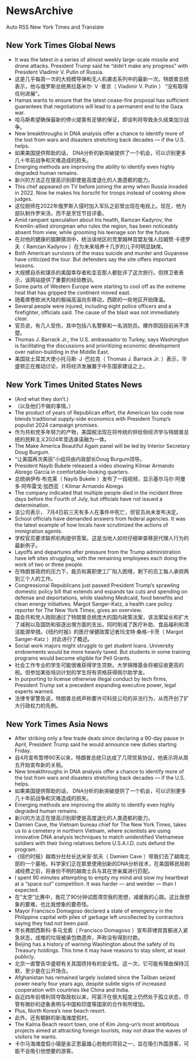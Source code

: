 # NewsArchive
Auto RSS New York Times and Translate

## New York Times Global News
* It was the latest in a series of almost weekly large-scale missile and drone attacks. President Trump said he “didn’t make any progress” with President Vladimir V. Putin of Russia.
* 这是几乎每周一次的大规模导弹和无人机袭击系列中的最新一次。特朗普总统表示，他与俄罗斯总统弗拉基米尔· V ·普京（ Vladimir V. Putin ） “没有取得任何进展”。
* Hamas wants to ensure that the latest cease-fire proposal has sufficient guarantees that negotiations will lead to a permanent end to the Gaza war.
* 哈马斯希望确保最新的停火提案有足够的保证，即谈判将导致永久结束加沙战争。
* New breakthroughs in DNA analysis offer a chance to identify more of the lost from wars and disasters stretching back decades — if the U.S. helps.
* 如果美国提供帮助的话， DNA分析的新突破提供了一个机会，可以识别更多几十年前战争和灾难造成的损失。
* Emerging methods are improving the ability to identify even highly degraded human remains.
* 新兴的方法正在提高识别即使是高度退化的人类遗骸的能力。
* This chef appeared on TV before joining the army when Russia invaded in 2022. Now he makes his borscht for troops instead of cooking show judges.
* 这位厨师在2022年俄罗斯入侵时加入军队之前曾出现在电视上。现在，他为部队制作罗宋汤，而不是烹饪节目评委。
* Amid rampant speculation about his health, Ramzan Kadyrov, the Kremlin-allied strongman who rules the region, has been noticeably absent from view, while grooming his teenage son for the future.
* 在对他的健康的猖獗猜测中，统治该地区的克里姆林宫盟友强人拉姆赞·卡德罗夫（ Ramzan Kadyrov ）在为未来培养十几岁的儿子时明显缺席。
* Both American survivors of the mass suicide and murder and Guyanese have criticized the tour. But defenders say the site offers important lessons.
* 大规模自杀和谋杀的美国幸存者和圭亚那人都批评了这次旅行。但捍卫者表示，该网站提供了重要的经验教训。
* Some parts of Western Europe were starting to cool off as the extreme heat that has gripped the continent moved east.
* 随着席卷欧洲大陆的极端高温向东移动，西欧的一些地区开始降温。
* Several people were injured, including eight police officers and a firefighter, officials said. The cause of the blast was not immediately clear.
* 官员说，有几人受伤，其中包括八名警察和一名消防员。爆炸原因目前尚不清楚。
* Thomas J. Barrack Jr., the U.S. ambassador to Turkey, says Washington is facilitating the discussions and prioritizing economic development over nation-building in the Middle East.
* 美国驻土耳其大使小托马斯· J ·巴拉克（ Thomas J. Barrack Jr. ）表示，华盛顿正在推动讨论，并将经济发展置于中东国家建设之上。

## New York Times United States News
* (And what they don’t.)
* （以及他们不做的事情。）
* The product of years of Republican effort, the American tax code now blends traditional supply-side economics with President Trump’s populist 2024 campaign promises.
* 作为共和党多年努力的产物，美国税法现在将传统的供给侧经济学与特朗普总统的民粹主义2024年竞选承诺融为一体。
* The Make America Beautiful Again panel will be led by Interior Secretary Doug Burgum.
* “让美国再次美丽”小组将由内政部长Doug Burgum领导。
* President Nayib Bukele released a video showing Kilmar Armando Abrego Garcia in comfortable-looking quarters.
* 总统纳伊布·布克莱（ Nayib Bukele ）发布了一段视频，显示基尔马尔·阿曼多·阿布雷戈·加西亚（ Kilmar Armando Abrego
* The company indicated that multiple people died in the incident three days before the Fourth of July, but officials have not issued a determination.
* 该公司表示， 7月4日前三天有多人在事件中死亡，但官员尚未发布决定。
* School officials have demanded answers from federal agencies. It was the latest example of how locals have scrutinized the actions of immigration agents.
* 学校官员要求联邦机构提供答案。这是当地人如何仔细审查移民代理人行为的最新例子。
* Layoffs and departures after pressure from the Trump administration have left sites struggling, with the remaining employees each doing the work of two or three people.
* 在特朗普政府的压力下，裁员和离职使工厂陷入困境，剩下的员工每人承担两到三个人的工作。
* Congressional Republicans just passed President Trump’s sprawling domestic policy bill that extends and expands tax cuts and spending on defense and deportations, while slashing Medicaid, food benefits and clean energy initiatives. Margot Sanger-Katz, a health care policy reporter for The New York Times, gives an overview.
* 国会共和党人刚刚通过了特朗普总统庞大的国内政策法案，该法案延长和扩大了减税以及国防和驱逐出境方面的支出，同时削减了医疗补助、食品福利和清洁能源举措。《纽约时报》的医疗保健政策记者玛戈特·桑格-卡茨（ Margot Sanger-Katz ）对此进行了概述。
* Social work majors might struggle to get student loans. University endowments would be more heavily taxed. But students in some training programs would become eligible for Pell Grants.
* 社会工作专业的学生可能很难获得学生贷款。大学捐赠基金将被征收更高的税。但参加某些培训计划的学生将有资格获得佩尔助学金。
* In purporting to license otherwise illegal conduct by tech firms, President Trump set a precedent expanding executive power, legal experts warned.
* 法律专家警告说，特朗普总统声称要许可科技公司的非法行为，从而开创了扩大行政权力的先例。

## New York Times Asia News
* After striking only a few trade deals since declaring a 90-day pause in April, President Trump said he would announce new duties starting Friday.
* 自4月宣布暂停90天以来，特朗普总统只达成了几项贸易协议，他表示将从周五开始宣布新的关税。
* New breakthroughs in DNA analysis offer a chance to identify more of the lost from wars and disasters stretching back decades — if the U.S. helps.
* 如果美国提供帮助的话， DNA分析的新突破提供了一个机会，可以识别更多几十年前战争和灾难造成的损失。
* Emerging methods are improving the ability to identify even highly degraded human remains.
* 新兴的方法正在提高识别即使是高度退化的人类遗骸的能力。
* Damien Cave, the Vietnam bureau chief for The New York Times, takes us to a cemetery in northern Vietnam, where scientists are using innovative DNA analysis techniques to match unidentified Vietnamese soldiers with their living relatives before U.S.A.I.D. cuts defund the program.
* 《纽约时报》越南分社社长达米安·凯夫（ Damien Cave ）带我们去了越南北部的一个墓地，科学家们正在那里使用创新的DNA分析技术，在美国移民局削减经费之前，将身份不明的越南士兵与其在世亲属进行匹配。
* I spent 90 minutes attempting to empty my mind and slow my heartbeat at a “space out” competition. It was harder — and weirder — than I expected.
* 在“太空”比赛中，我花了90分钟试图清空我的思想，减缓我的心跳。这比我想象的要难，也比我想象的要奇怪。
* Mayor Francisco Domagoso declared a state of emergency in the Philippine capital with piles of garbage left uncollected by contractors saying they had not been paid.
* 市长弗朗西斯科·多马戈索（ Francisco Domagoso ）宣布菲律宾首都进入紧急状态，成堆的垃圾被承包商遗弃，声称没有得到付款。
* Beijing has a history of warning Washington about the safety of its Treasury holdings. This time it may have reasons to stay silent, at least publicly.
* 北京一直警告华盛顿有关其国债持有的安全性。这一次，它可能有理由保持沉默，至少是在公开场合。
* Afghanistan has remained largely isolated since the Taliban seized power nearly four years ago, despite subtle signs of increased cooperation with countries like China and India.
* 自近四年前塔利班夺取政权以来，阿富汗在很大程度上仍然处于孤立状态，尽管有微妙的迹象表明与中国和印度等国家的合作有所增加。
* Plus, North Korea’s new beach resort.
* 此外，还有朝鲜的新海滩度假村。
* The Kalma Beach resort town, one of Kim Jong-un’s most ambitious projects aimed at attracting foreign tourists, may not draw the waves of visitors he wants.
* 卡尔马海滩度假小镇是金正恩最雄心勃勃的项目之一，旨在吸引外国游客，可能不会吸引他想要的游客。

